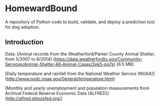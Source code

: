 HomewardBound
=============
A repository of Python code to build, validate, and deploy a prediction tool for dog adoption. 

Introduction  
------------
Data: [Animal records from the Weatherford/Parker County Animal Shelter, from 5/2007 to 8/2014] (https://data.weatherfordtx.gov/Community-Services/Animal-Shelter-All-Animal-Cases/2ek5-qq7s)
[6.5 MB]

[Daily temperature and rainfall from the National Weather Service (NOAA)]
(http://www.nodc.noaa.gov/General/temperature.html)

[Monthly and yearly unemployment and population measurements from Archival Federal Reserve Economic Data (ALFRED)]
(http://alfred.stlouisfed.org/)



